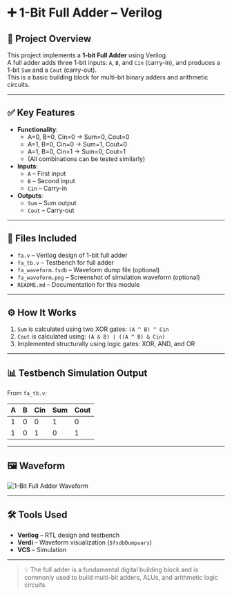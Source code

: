 # ➕ 1-Bit Full Adder – Verilog

## 🧠 Project Overview
This project implements a **1-bit Full Adder** using Verilog.  
A full adder adds three 1-bit inputs: `A`, `B`, and `Cin` (carry-in), and produces a 1-bit `Sum` and a `Cout` (carry-out).  
This is a basic building block for multi-bit binary adders and arithmetic circuits.

---

## ✅ Key Features
- **Functionality**:
  - A=0, B=0, Cin=0 → Sum=0, Cout=0  
  - A=1, B=0, Cin=0 → Sum=1, Cout=0  
  - A=1, B=0, Cin=1 → Sum=0, Cout=1  
  - (All combinations can be tested similarly)
- **Inputs**:
  - `A` – First input  
  - `B` – Second input  
  - `Cin` – Carry-in  
- **Outputs**:
  - `Sum` – Sum output  
  - `Cout` – Carry-out  

---

## 📂 Files Included
- `fa.v` – Verilog design of 1-bit full adder  
- `fa_tb.v` – Testbench for full adder  
- `fa_waveform.fsdb` – Waveform dump file (optional)  
- `fa_waveform.png` – Screenshot of simulation waveform (optional)  
- `README.md` – Documentation for this module  

---

## ⚙️ How It Works
1. `Sum` is calculated using two XOR gates: `(A ^ B) ^ Cin`  
2. `Cout` is calculated using: `(A & B) | ((A ^ B) & Cin)`  
3. Implemented structurally using logic gates: XOR, AND, and OR  

---

## 📊 Testbench Simulation Output

From `fa_tb.v`:

| A | B | Cin | Sum | Cout |
|---|---|-----|-----|------|
| 1 | 0 |  0  |  1  |  0   |
| 1 | 0 |  1  |  0  |  1   |

---

## 🖼 Waveform
![1-Bit Full Adder Waveform](fa_waveform.png)

---

## 🛠 Tools Used
- **Verilog** – RTL design and testbench  
- **Verdi** – Waveform visualization (`$fsdbDumpvars`)  
- **VCS** – Simulation  

---

> 💡 The full adder is a fundamental digital building block and is commonly used to build multi-bit adders, ALUs, and arithmetic logic circuits.
